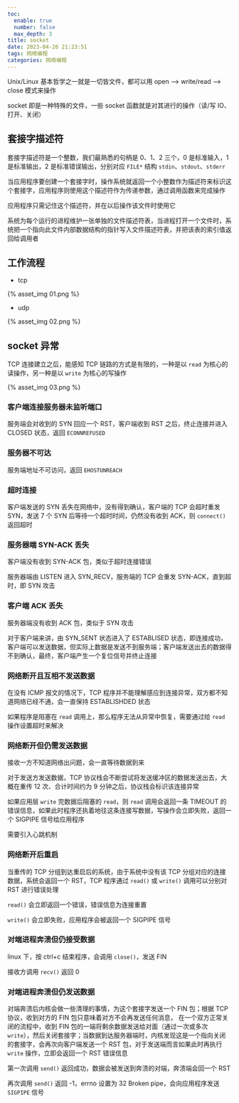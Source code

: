 ```yaml
---
toc:
  enable: true
  number: false
  max_depth: 3
title: socket
date: 2023-04-26 21:23:51
tags: 网络编程
categories: 网络编程
---
```


Unix/Linux 基本哲学之一就是一切皆文件，都可以用 open –> write/read –> close 模式来操作

socket 即是一种特殊的文件，一些 socket 函数就是对其进行的操作（读/写 IO、打开、关闭）

## 套接字描述符

套接字描述符是一个整数，我们最熟悉的句柄是 0、1、2 三个，0 是标准输入，1 是标准输出，2 是标准错误输出，分别对应 `FILE*` 结构 `stdin`、`stdout`、`stderr`

当应用程序要创建一个套接字时，操作系统就返回一个小整数作为描述符来标识这个套接字，应用程序则使用这个描述符作为传递参数，通过调用函数来完成操作

应用程序只需记住这个描述符，并在以后操作该文件时使用它

系统为每个运行的进程维护一张单独的文件描述符表，当进程打开一个文件时，系统把一个指向此文件内部数据结构的指针写入文件描述符表，并把该表的索引值返回给调用者

## 工作流程

- tcp 

{% asset_img 01.png %}

- udp

{% asset_img 02.png %}

## socket 异常

TCP 连接建立之后，能感知 TCP 链路的方式是有限的，一种是以 `read` 为核心的读操作，另一种是以 `write` 为核心的写操作

{% asset_img 03.png %}

### 客户端连接服务器未监听端口

服务端会对收到的 SYN 回应一个 RST，客户端收到 RST 之后，终止连接并进入 CLOSED 状态，返回 `ECONNREFUSED`

### 服务器不可达

服务端地址不可访问，返回 `EHOSTUNREACH`

### 超时连接

客户端发送的 SYN 丢失在网络中，没有得到确认，客户端的 TCP 会超时重发 SYN，发送 7 个 SYN 后等待一个超时时间，仍然没有收到 ACK，则 `connect()` 返回超时

### 服务器端 SYN-ACK 丢失

客户端没有收到 SYN-ACK 包，类似于超时连接错误

服务器端由 LISTEN 进入 SYN_RECV，服务端的 TCP 会重发 SYN-ACK，直到超时，即 SYN 攻击

### 客户端 ACK 丢失

服务器端没有收到 ACK 包，类似于 SYN 攻击

对于客户端来讲，由 SYN_SENT 状态进入了 ESTABLISED 状态，即连接成功，客户端可以发送数据，但实际上数据是发送不到服务端；客户端发送出去的数据得不到确认，最终，客户端产生一个复位信号并终止连接

### 网络断开且互相不发送数据

在没有 ICMP 报文的情况下，TCP 程序并不能理解感应到连接异常，双方都不知道网络已经不通，会一直保持 ESTABLISHDED 状态

如果程序是阻塞在 `read` 调用上，那么程序无法从异常中恢复，需要通过给 `read` 操作设置超时来解决

### 网络断开但仍需发送数据

接收一方不知道网络出问题，会一直等待数据到来

对于发送方发送数据，TCP 协议栈会不断尝试将发送缓冲区的数据发送出去，大概在重传 12 次、合计时间约为 9 分钟之后，协议栈会标识该连接异常

如果应用层 `write` 完数据后阻塞的 `read`，则 `read` 调用会返回一条 TIMEOUT 的错误信息，如果此时程序还执着地往这条连接写数据，写操作会立即失败，返回一个 SIGPIPE 信号给应用程序

需要引入心跳机制

### 网络断开后重启

当重传的 TCP 分组到达重启后的系统，由于系统中没有该 TCP 分组对应的连接数据，系统会返回一个 RST，TCP 程序通过 `read()` 或 `write()` 调用可以分别对 RST 进行错误处理

`read()` 会立即返回一个错误，错误信息为连接重置

`write()` 会立即失败，应用程序会被返回一个 SIGPIPE 信号

### 对端进程奔溃但仍接受数据

linux 下，按 ctrl+c 结束程序，会调用 `close()`，发送 FIN

接收方调用 `recv()` 返回 0

### 对端进程奔溃但仍发送数据

对端奔溃后内核会做一些清理的事情，为这个套接字发送一个 FIN 包；根据 TCP 协议，收到对方的 FIN 包只意味着对方不会再发送任何消息， 在一个双方正常关闭的流程中，收到 FIN 包的一端将剩余数据发送给对面（通过一次或多次 `write`），然后关闭套接字；当数据到达服务器端时，内核发现这是一个指向关闭的套接字，会再次向客户端发送一个 RST 包，对于发送端而言如果此时再执行 `write` 操作，立即会返回一个 RST 错误信息

第一次调用 `send()` 返回成功，数据会被发送到奔溃的对端，奔溃端会回一个 RST

再次调用 `send()` 返回 -1，errno 设置为 32 Broken pipe，会向应用程序发送 `SIGPIPE` 信号